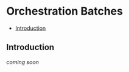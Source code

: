 # Orchestration Batches

-   [Introduction](#introduction)

<a name="introduction"></a>

## Introduction

_coming soon_
